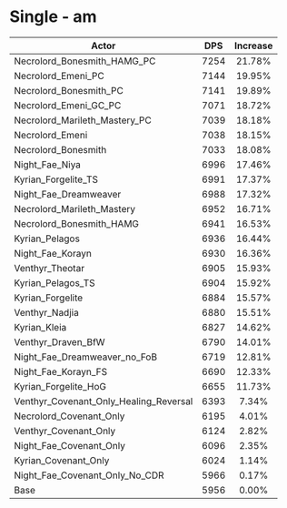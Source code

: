 # Single - am
| Actor | DPS | Increase |
|---|:---:|:---:|
|Necrolord_Bonesmith_HAMG_PC|7254|21.78%|
|Necrolord_Emeni_PC|7144|19.95%|
|Necrolord_Bonesmith_PC|7141|19.89%|
|Necrolord_Emeni_GC_PC|7071|18.72%|
|Necrolord_Marileth_Mastery_PC|7039|18.18%|
|Necrolord_Emeni|7038|18.15%|
|Necrolord_Bonesmith|7033|18.08%|
|Night_Fae_Niya|6996|17.46%|
|Kyrian_Forgelite_TS|6991|17.37%|
|Night_Fae_Dreamweaver|6988|17.32%|
|Necrolord_Marileth_Mastery|6952|16.71%|
|Necrolord_Bonesmith_HAMG|6941|16.53%|
|Kyrian_Pelagos|6936|16.44%|
|Night_Fae_Korayn|6930|16.36%|
|Venthyr_Theotar|6905|15.93%|
|Kyrian_Pelagos_TS|6904|15.92%|
|Kyrian_Forgelite|6884|15.57%|
|Venthyr_Nadjia|6880|15.51%|
|Kyrian_Kleia|6827|14.62%|
|Venthyr_Draven_BfW|6790|14.01%|
|Night_Fae_Dreamweaver_no_FoB|6719|12.81%|
|Night_Fae_Korayn_FS|6690|12.33%|
|Kyrian_Forgelite_HoG|6655|11.73%|
|Venthyr_Covenant_Only_Healing_Reversal|6393|7.34%|
|Necrolord_Covenant_Only|6195|4.01%|
|Venthyr_Covenant_Only|6124|2.82%|
|Night_Fae_Covenant_Only|6096|2.35%|
|Kyrian_Covenant_Only|6024|1.14%|
|Night_Fae_Covenant_Only_No_CDR|5966|0.17%|
|Base|5956|0.00%|

